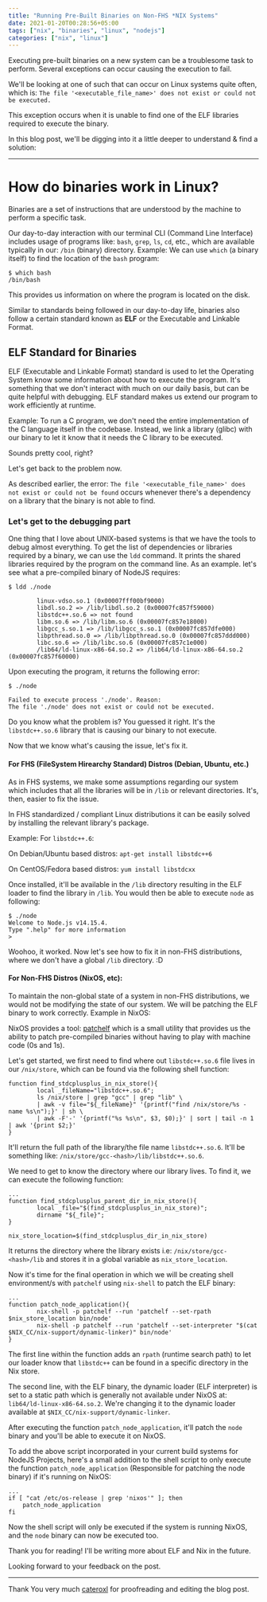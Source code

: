```yaml
---
title: "Running Pre-Built Binaries on Non-FHS *NIX Systems"
date: 2021-01-20T00:28:56+05:00
tags: ["nix", "binaries", "linux", "nodejs"]
categories: ["nix", "linux"]
---
```


Executing pre-built binaries on a new system can be a troublesome task to perform. Several exceptions can occur causing the execution to fail.

We'll be looking at one of such that can occur on Linux systems quite often, which is: `The file '<executable_file_name>' does not exist or could not be executed.`

This exception occurs when it is unable to find one of the ELF libraries required to execute the binary.

In this blog post, we'll be digging into it a little deeper to understand & find a solution:

---

# How do binaries work in Linux?

Binaries are a set of instructions that are understood by the machine to perform a specific task.

Our day-to-day interaction with our terminal CLI (Command Line Interface) includes usage of programs like: `bash`, `grep`, `ls`, `cd`, etc., which are available typically in our: `/bin` (binary) directory. Example: We can use `which` (a binary itself) to find the location of the `bash` program:

```
$ which bash
/bin/bash
```

This provides us information on where the program is located on the disk.

Similar to standards being followed in our day-to-day life, binaries also follow a certain standard known as **ELF** or the Executable and Linkable Format.

## ELF Standard for Binaries

ELF (Executable and Linkable Format) standard is used to let the Operating System know some information about how to execute the program.
It's something that we don't interact with much on our daily basis, but can be quite helpful with debugging. ELF standard makes us extend our program to work efficiently at runtime.

Example: To run a C program, we don't need the entire implementation of the C language itself in the codebase. Instead, we link a library (glibc) with our binary to let it know that it needs the C library to be executed.

Sounds pretty cool, right?

Let's get back to the problem now.

As described earlier, the error: `The file '<executable_file_name>' does not exist or could not be found` occurs whenever there's a dependency on a library that the binary is not able to find.

### Let's get to the debugging part

One thing that I love about UNIX-based systems is that we have the tools to debug almost everything. To get the list of dependencies or libraries required by a binary, we can use the `ldd` command.
It prints the shared libraries required by the program on the command line. As an example. let's see what a pre-compiled binary of NodeJS requires:

```
$ ldd ./node

		linux-vdso.so.1 (0x00007fff00bf9000)
		libdl.so.2 => /lib/libdl.so.2 (0x00007fc857f59000)
		libstdc++.so.6 => not found
		libm.so.6 => /lib/libm.so.6 (0x00007fc857e18000)
		libgcc_s.so.1 => /lib/libgcc_s.so.1 (0x00007fc857dfe000)
		libpthread.so.0 => /lib/libpthread.so.0 (0x00007fc857ddd000)
		libc.so.6 => /lib/libc.so.6 (0x00007fc857c1e000)
		/lib64/ld-linux-x86-64.so.2 => /lib64/ld-linux-x86-64.so.2 (0x00007fc857f60000)
```

Upon executing the program, it returns the following error:

```
$ ./node

Failed to execute process './node'. Reason:
The file './node' does not exist or could not be executed.
```

Do you know what the problem is? You guessed it right. It's the `libstdc++.so.6` library that is causing our binary to not execute.

Now that we know what's causing the issue, let's fix it.

#### For FHS (FileSystem Hirearchy Standard) Distros (Debian, Ubuntu, etc.)

As in FHS systems, we make some assumptions regarding our system which includes that all the libraries will be in `/lib` or relevant directories. It's, then, easier to fix the issue.

In FHS standardized / compliant Linux distributions it can be easily solved by installing the relevant library's package.

Example: For `libstdc++.6`:

On Debian/Ubuntu based distros: `apt-get install libstdc++6`

On CentOS/Fedora based distros: `yum install libstdcxx`

Once installed, it'll be available in the `/lib` directory resulting in the ELF loader to find the library in `/lib`. You would then be able to execute `node` as following:

```
$ ./node
Welcome to Node.js v14.15.4.
Type ".help" for more information
>
```

Woohoo, it worked. Now let's see how to fix it in non-FHS distributions, where we don't have a global `/lib` directory. :D

#### For Non-FHS Distros (NixOS, etc):

To maintain the non-global state of a system in non-FHS distributions, we would not be modifying the state of our system. We will be patching the ELF binary to work correctly. Example in NixOS:

NixOS provides a tool: [patchelf](https://github.com/NixOS/patchelf) which is a small utility that provides us the ability to patch pre-compiled binaries without having to play with machine code (0s and 1s).

Let's get started, we first need to find where out `libstdc++.so.6` file lives in our `/nix/store`, which can be found via the following shell function:

```
function find_stdcplusplus_in_nix_store(){
		local _fileName="libstdc++.so.6";
		ls /nix/store | grep "gcc" | grep "lib" \
		| awk -v file="${_fileName}" '{printf("find /nix/store/%s -name %s\n");}' | sh \
		| awk -F'-' '{printf("%s %s\n", $3, $0);}' | sort | tail -n 1 | awk '{print $2;}'
}
```

It'll return the full path of the library/the file name `libstdc++.so.6`. It'll be something like: `/nix/store/gcc-<hash>/lib/libstdc++.so.6`.

We need to get to know the directory where our library lives. To find it, we can execute the following function:

```
...
function find_stdcplusplus_parent_dir_in_nix_store(){
		local _file="$(find_stdcplusplus_in_nix_store)";
		dirname "${_file}";
}

nix_store_location=$(find_stdcplusplus_dir_in_nix_store)
```

It returns the directory where the library exists i.e: `/nix/store/gcc-<hash>/lib` and stores it in a global variable as `nix_store_location`.

Now it's time for the final operation in which we will be creating shell environment/s with `patchelf` using `nix-shell` to patch the ELF binary:

```
...
function patch_node_application(){
		nix-shell -p patchelf --run 'patchelf --set-rpath $nix_store_location bin/node'
		nix-shell -p patchelf --run 'patchelf --set-interpreter "$(cat $NIX_CC/nix-support/dynamic-linker)" bin/node'
}
```

The first line within the function adds an `rpath` (runtime search path) to let our loader know that `libstdc++` can be found in a specific directory in the Nix store.

The second line, with the ELF binary, the dynamic loader (ELF interpreter) is set to a static path which is generally not available under NixOS at: `lib64/ld-linux-x86-64.so.2`. We're changing it to the dynamic loader available at `$NIX_CC/nix-support/dynamic-linker`.

After executing the function `patch_node_application`, it'll patch the `node` binary and you'll be able to execute it on NixOS.

To add the above script incorporated in your current build systems for NodeJS Projects, here's a small addition to the shell script to only execute the function `patch_node_application` (Responsible for patching the node binary) if it's running on NixOS:
```
...
if [ "cat /etc/os-release | grep 'nixos'" ]; then
	patch_node_application
fi
```
Now the shell script will only be executed if the system is running NixOS, and the `node` binary can now be executed too.

Thank you for reading! I'll be writing more about ELF and Nix in the future.

Looking forward to your feedback on the post.

---

Thank You very much [cateroxl](https://cateroxl.github.io) for proofreading and editing the blog post.
